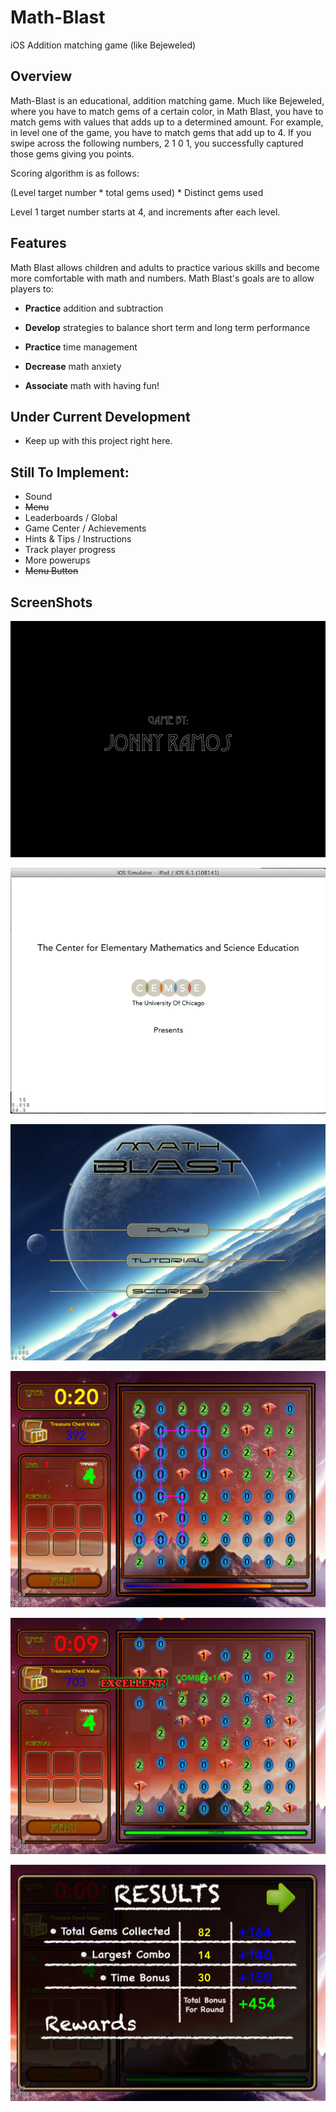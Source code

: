 Math-Blast
==========

iOS Addition matching game (like Bejeweled)

## Overview

Math-Blast is an educational, addition matching game. Much like Bejeweled, where you have to match gems of a certain color, in Math Blast, you have to match gems with values that adds up to a determined amount. For example, in level one of the game, you have to match gems that add up to 4. If you swipe across the following numbers, 2 1 0 1, you successfully captured those gems giving you points.

Scoring algorithm is as follows:

(Level target number * total gems used) * Distinct gems used

Level 1 target number starts at 4, and increments after each level.


## Features

Math Blast allows children and adults to practice various skills and become more comfortable with math and numbers. Math Blast's goals are to allow players to:

  * **Practice**  addition and subtraction
  
  * **Develop** strategies to balance short term and long term performance
  
  * **Practice** time management
  
  * **Decrease** math anxiety
  
  * **Associate** math with having fun!

## Under Current Development

  * Keep up with this project right here. 

## **Still To Implement:**

  * Sound
  * ~~Menu~~
  * Leaderboards / Global
  * Game Center / Achievements
  * Hints & Tips / Instructions
  * Track player progress
  * More powerups
  * ~~Menu Button~~

## ScreenShots

![Alt text](screen9.png "Screenshot 5")

![Alt text](screen5.png "Screenshot 5")

![Alt text](screen10.PNG "Screenshot 5")

![Alt text](screen6.PNG "Screenshot 6")

![Alt text](screen7.PNG "Screenshot 7")

![Alt text](screen8.PNG "Screenshot 8")


